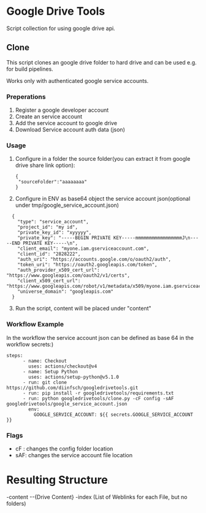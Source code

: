 # Google Drive Tools

Script collection for using google drive api.

## Clone

This script clones an google drive folder to hard drive and can be used e.g. for build pipelines. 

Works only with authenticated google service accounts.

### Preperations

1. Register a google developer account
2. Create an service account
3. Add the service account to google drive
4. Download Service account auth data (json)

### Usage

1. Configure in a folder the source folder(you can extract it from google drive share link option):
   ```
   {
    "sourceFolder":"aaaaaaaa" 
   }
   ```
2. Configure in ENV as base64 object the service account json(optional under tmp/google_service_account.json)
```
  {
    "type": "service_account",
    "project_id": "my id",
    "private_key_id": "xyyyyy",
    "private_key": "-----BEGIN PRIVATE KEY-----mmmmmmmmmmmmmmmmmJ\n-----END PRIVATE KEY-----\n",
    "client_email": "myone.iam.gserviceaccount.com",
    "client_id": "2828222",
    "auth_uri": "https://accounts.google.com/o/oauth2/auth",
    "token_uri": "https://oauth2.googleapis.com/token",
    "auth_provider_x509_cert_url": "https://www.googleapis.com/oauth2/v1/certs",
    "client_x509_cert_url": "https://www.googleapis.com/robot/v1/metadata/x509/myone.iam.gserviceaccount.com",
    "universe_domain": "googleapis.com"
  }
```
3. Run the script, content will be placed under "content"

### Workflow Example

In the workflow the service account json can be defined as base 64 in the workflow secrets:) 

```
steps:
      - name: Checkout
        uses: actions/checkout@v4
      - name: Setup Python
        uses: actions/setup-python@v5.1.0
      - run: git clone https://github.com/diinfsch/googledrivetools.git
      - run: pip install -r googledrivetools/requirements.txt
      - run: python googledrivetools/clone.py -cF config -sAF googledrivetools/google_service_account.json
        env:
          GOOGLE_SERVICE_ACCOUNT: ${{ secrets.GOOGLE_SERVICE_ACCOUNT }}
```

### Flags

- cF : changes the config folder location
- sAF: changes the service account file location

# Resulting Structure

-content
--{Drive Content}
-index (List of Weblinks for each File, but no folders)
